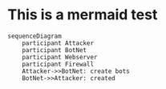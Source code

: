 # This is a mermaid test
```mermaid
sequenceDiagram
    participant Attacker
    participant BotNet
    participant Webserver
    participant Firewall
    Attacker->>BotNet: create bots
    BotNet->>Attacker: created

```
